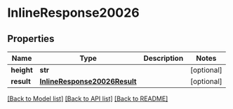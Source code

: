 # InlineResponse20026

## Properties
Name | Type | Description | Notes
------------ | ------------- | ------------- | -------------
**height** | **str** |  | [optional] 
**result** | [**InlineResponse20026Result**](InlineResponse20026Result.md) |  | [optional] 

[[Back to Model list]](../README.md#documentation-for-models) [[Back to API list]](../README.md#documentation-for-api-endpoints) [[Back to README]](../README.md)


